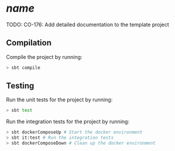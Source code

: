 # $name$

TODO: CO-176: Add detailed documentation to the template project

## Compilation

Compile the project by running:

```bash
> sbt compile
```

## Testing

Run the unit tests for the project by running:

```bash
> sbt test
```

Run the integration tests for the project by running:

```bash
> sbt dockerComposeUp # Start the docker environment
> sbt it:test # Run the integration tests
> sbt dockerComposeDown # Clean up the docker environment
```

<!--
  Created from version $akka_template_version$ of https://github.com/cakesolutions/akka-http-template.g8
-->